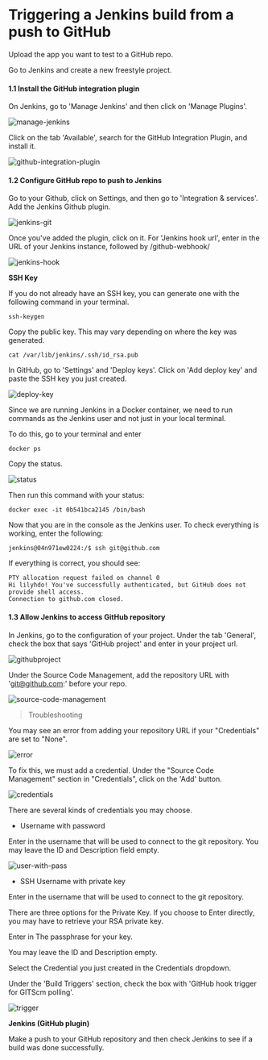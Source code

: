 # Triggering a Jenkins build from a push to GitHub

Upload the app you want to test to a GitHub repo. 

Go to Jenkins and create a new freestyle project.

#### 1.1 Install the GitHub integration plugin

On Jenkins, go to 'Manage Jenkins' and then click on 'Manage Plugins'. 

![manage-jenkins](../../assets/2-manage-jenkins.png)

Click on the tab 'Available', search for the GitHub Integration Plugin, and install it.

![github-integration-plugin](../../assets/2-github-integration-plugin.png)

#### 1.2 Configure GitHub repo to push to Jenkins

Go to your Github, click on Settings, and then go to 'Integration & services'. Add the Jenkins Github plugin.

![jenkins-git](../../assets/2-jenkinsgit.png)

Once you've added the plugin, click on it. For 'Jenkins hook url', enter in the URL of your Jenkins instance, followed by /github-webhook/ 

![jenkins-hook](../../assets/2-jenkins-hook.png)

**SSH Key**

If you do not already have an SSH key, you can generate one with the following command in your terminal. 

```
ssh-keygen
```
Copy the public key. This may vary depending on where the key was generated. 
```
cat /var/lib/jenkins/.ssh/id_rsa.pub
```
In GitHub, go to 'Settings' and 'Deploy keys'. Click on 'Add deploy key' and paste the SSH key you just created. 

![deploy-key](../../assets/2-deploy-key.png)

Since we are running Jenkins in a Docker container, we need to run commands as the Jenkins user and not just in your local terminal. 

To do this, go to your terminal and enter 
```
docker ps
```
Copy the status. 

![status](../../assets/2-status.png)

Then run this command with your status:
```
docker exec -it 0b541bca2145 /bin/bash
```
Now that you are in the console as the Jenkins user. To check everything is working, enter the following: 
```
jenkins@04n971ew0224:/$ ssh git@github.com
```


If everything is correct, you should see: 
```
PTY allocation request failed on channel 0
Hi lilyhdo! You've successfully authenticated, but GitHub does not provide shell access.
Connection to github.com closed.
```

#### 1.3 Allow Jenkins to access GitHub repository

In Jenkins, go to the configuration of your project. Under the tab 'General', check the box that says 'GitHub project' and enter in your project url. 

![githubproject](../../assets/2-githubproject.png)

Under the Source Code Management, add the repository URL with 'git@github.com:' before your repo. 

![source-code-management](../../assets/2-source-code-management.png)

> Troubleshooting

You may see an error from adding your repository URL if your "Credentials" are set to "None".  

![error](../../assets/2-error.png)

To fix this, we must add a credential. Under the "Source Code Management" section in "Credentials", click on the 'Add' button.

![credentials](../../assets/2-credentials.png)

There are several kinds of credentials you may choose.

- Username with password

Enter in the username that will be used to connect to the git repository. You may leave the ID and Description field empty. 

![user-with-pass](../../assets/2-user-with-pass.png)

- SSH Username with private key

Enter in the username that will be used to connect to the git repository.

There are three options for the Private Key. If you choose to Enter directly, you may have to retrieve your RSA private key.

Enter in The passphrase for your key. 

You may leave the ID and Description empty. 

Select the Credential you just created in the Credentials dropdown. 

Under the 'Build Triggers' section, check the box with 'GitHub hook trigger for GITScm polling'. 

![trigger](../../assets/2-trigger.png)

**Jenkins (GitHub plugin)**

Make a push to your GitHub repository and then check Jenkins to see if a build was done successfully. 

